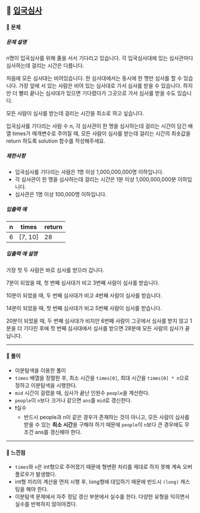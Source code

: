 ## 📖 [입국심사](https://school.programmers.co.kr/learn/courses/30/lessons/43238)
#### 📍 문제
##### 문제 설명
n명이 입국심사를 위해 줄을 서서 기다리고 있습니다. 각 입국심사대에 있는 심사관마다 심사하는데 걸리는 시간은 다릅니다.

처음에 모든 심사대는 비어있습니다. 한 심사대에서는 동시에 한 명만 심사를 할 수 있습니다. 가장 앞에 서 있는 사람은 비어 있는 심사대로 가서 심사를 받을 수 있습니다. 하지만 더 빨리 끝나는 심사대가 있으면 기다렸다가 그곳으로 가서 심사를 받을 수도 있습니다.

모든 사람이 심사를 받는데 걸리는 시간을 최소로 하고 싶습니다.

입국심사를 기다리는 사람 수 n, 각 심사관이 한 명을 심사하는데 걸리는 시간이 담긴 배열 times가 매개변수로 주어질 때, 모든 사람이 심사를 받는데 걸리는 시간의 최솟값을 return 하도록 solution 함수를 작성해주세요.

##### 제한사항
- 입국심사를 기다리는 사람은 1명 이상 1,000,000,000명 이하입니다.
- 각 심사관이 한 명을 심사하는데 걸리는 시간은 1분 이상 1,000,000,000분 이하입니다.
- 심사관은 1명 이상 100,000명 이하입니다.


##### 입출력 예
<table class="table">
        <thead><tr>
<th>n</th>
<th>times</th>
<th>return</th>
</tr>
</thead>
        <tbody><tr>
<td>6</td>
<td>[7, 10]</td>
<td>28</td>
</tr>
</tbody>
      </table>

##### 입출력 예 설명
가장 첫 두 사람은 바로 심사를 받으러 갑니다.

7분이 되었을 때, 첫 번째 심사대가 비고 3번째 사람이 심사를 받습니다.

10분이 되었을 때, 두 번째 심사대가 비고 4번째 사람이 심사를 받습니다.

14분이 되었을 때, 첫 번째 심사대가 비고 5번째 사람이 심사를 받습니다.

20분이 되었을 때, 두 번째 심사대가 비지만 6번째 사람이 그곳에서 심사를 받지 않고 1분을 더 기다린 후에 첫 번째 심사대에서 심사를 받으면 28분에 모든 사람의 심사가 끝납니다.



---
#### 📍 풀이
- 이분탐색을 이용한 풀이
- `times` 배열을 정렬한 후, 최소 시간을 `times[0]`, 최대 시간을 `times[0] * n`으로 정하고 이분탐색을 시행한다.
- `mid` 시간이 걸렸을 때, 심사가 끝난 인원수 `people`을 계산한다.
- `people`이 `n`보다 크거나 같으면 `ans`를 `mid`로 갱신한다.
- ❗️실수
  - 반드시 people과 n이 같은 경우가 존재하는 것이 아니고, 모든 사람이 심사를 받을 수 있는 **최소 시간**을 구해야 하기 때문에 `people`이 `n`보다 큰 경우에도 무조건 ans를 갱신해야 한다.
---
#### 📍 느낀점
- `times`와 `n`은 int형으로 주어졌기 때문에 형변환 처리를 제대로 하지 못해 계속 오버플로우가 발생했다. 
- int형 끼리의 계산을 먼저 시행 후, long형에 대입하기 때문에 반드시 `(long)` 캐스팅을 해야 한다.
- 이분탐색 문제에서 자주 정답 갱신 부분에서 실수를 한다. 다양한 유형을 익히면서 실수를 반복하지 않아야겠다.